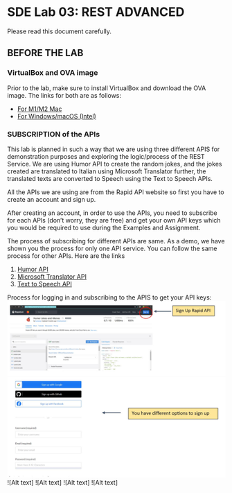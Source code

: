 # SDE Lab 03: REST ADVANCED
Please read this document carefully. 

## BEFORE THE LAB

### VirtualBox and OVA image 
Prior to the lab, make sure to install VirtualBox and download the OVA image. The links for both are as follows:

- [For M1/M2 Mac](link_here)
- [For Windows/macOS (Intel)](link_here)

### SUBSCRIPTION of the APIs
This lab is planned in such a way that we are using three different APIS for demonstration purposes and exploring the logic/process of the REST Service. We are using Humor API to create the random jokes, and the jokes created are translated to Italian using Microsoft Translator further, the translated texts are converted to Speech using the Text to Speech APIs. 

All the APIs we are using are from the Rapid API website so first you have to create an account and sign up. 

After creating an account, in order to use the APIs, you need to subscribe for each APIs (don’t worry, they are free) and get your own API keys which you would be required to use during the Examples and Assignment. 

The process of subscribing for different APIs are same. As a demo, we have shown you the process for only one API service. You can follow the same process for other APIs. 
Here are the links  
1. [Humor API](link_here)
2. [Microsoft Translator API](link_here)
3. [Text to Speech API](link_here)

Process for logging in and subscribing to the APIS to get your API keys:
![Alt text](https://github.com/Yusuke-Sugihara/SDE_LAB3/blob/main/Images/Image_4.JPG)
![Alt text](https://github.com/Yusuke-Sugihara/SDE_LAB3/blob/main/Images/Image_5.JPG)
![Alt text]
![Alt text]
![Alt text]
![Alt text]
